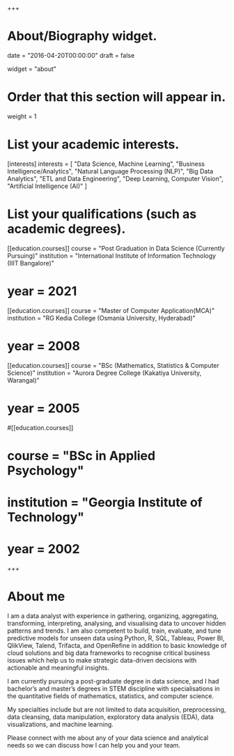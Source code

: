 +++
# About/Biography widget.

date = "2016-04-20T00:00:00"
draft = false

widget = "about"

# Order that this section will appear in.
weight = 1

# List your academic interests.
[interests]
interests = [
	"Data Science, Machine Learning",
  "Business Intelligence/Analytics",
  "Natural Language Processing (NLP)",
	"Big Data Analytics",
  "ETL and Data Engineering",
	"Deep Learning, Computer Vision",
	"Artificial Intelligence (AI)"
  ]

# List your qualifications (such as academic degrees).
[[education.courses]]
  course = "Post Graduation in Data Science (Currently Pursuing)"
  institution = "International Institute of Information Technology (IIIT Bangalore)"
#  year = 2021

[[education.courses]]
  course = "Master of Computer Application(MCA)"
  institution = "RG Kedia College (Osmania University, Hyderabad)"
#  year = 2008

[[education.courses]]
  course = "BSc (Mathematics, Statistics & Computer Science)"
  institution = "Aurora Degree College (Kakatiya University, Warangal)"
#  year = 2005

#[[education.courses]]
#  course = "BSc in Applied Psychology"
#  institution = "Georgia Institute of Technology"
#  year = 2002
 
+++
  
# About me

I am a data analyst with experience in gathering, organizing, aggregating, transforming, interpreting, analysing, and visualising data to uncover hidden patterns and trends. I am also competent to build, train, evaluate, and tune predictive models for unseen data using Python, R, SQL, Tableau, Power BI, QlikView, Talend, Trifacta, and OpenRefine in addition to basic knowledge of cloud solutions and big data frameworks to recognise critical business issues which help us to make strategic data-driven decisions with actionable and meaningful insights.

I am currently pursuing a post-graduate degree in data science, and I had bachelor’s and master’s degrees in STEM discipline with specialisations in the quantitative fields of mathematics, statistics, and computer science.

My specialties include but are not limited to data acquisition, preprocessing, data cleansing, data manipulation, exploratory data analysis (EDA), data visualizations, and machine learning.

Please connect with me about any of your data science and analytical needs so we can discuss how I can help you and your team.
